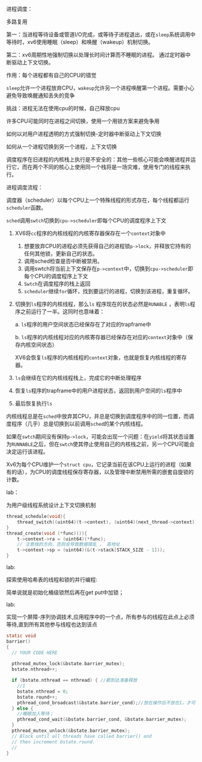 进程调度：

多路复用

第一：当进程等待设备或管道I/O完成，或等待子进程退出，或在`sleep`系统调用中等待时，xv6使用睡眠（sleep）和唤醒（wakeup）机制切换。

第二：xv6周期性地强制切换以处理长时间计算而不睡眠的进程。 通过定时器中断驱动上下文切换。

作用：每个进程都有自己的CPU的错觉

`sleep`允许一个进程放弃CPU，`wakeup`允许另一个进程唤醒第一个进程。需要小心避免导致唤醒通知丢失的竞争

挑战：进程无法在使用cpu的时候，自己释放cpu

许多CPU可能同时在进程之间切换，使用一个用锁方案来避免争用

如何以对用户进程透明的方式强制切换-定时器中断驱动上下文切换

如何从一个进程切换到另一个进程，上下文切换



调度程序在旧进程的内核栈上执行是不安全的：其他一些核心可能会唤醒进程并运行它，而在两个不同的核心上使用同一个栈将是一场灾难，使用专门的线程来执行。

进程调度流程：

调度器（scheduler）以每个CPU上一个特殊线程的形式存在，每个线程都运行`scheduler`函数。

`sched`调用`swtch`切换到`cpu->scheduler`即每个CPU的调度程序上下文

1. XV6将`cc`程序的内核线程的内核寄存器保存在一个`context`对象中

   1. 想要放弃CPU的进程必须先获得自己的进程锁`p->lock`，并释放它持有的任何其他锁，更新自己的状态。
   2. 调用sched检查是否中断被禁用。
   3. 调用swtch将当前上下文保存在`p->context`中，切换到`cpu->scheduler`即每个CPU的调度程序上下文
   4. `Swtch`在调度程序的栈上返回
   5. `scheduler`继续`for`循环，找到要运行的进程，切换到该进程，重复循环。

2. 切换到`ls`程序的内核线程，那么`ls` 程序现在的状态必然是`RUNABLE` ，表明`ls`程序之前运行了一半。这同时也意味着：

   a. `ls`程序的用户空间状态已经保存在了对应的trapframe中

   b. `ls`程序的内核线程对应的内核寄存器已经保存在对应的`context`对象中（保存内核空间状态）

   XV6会恢复`ls`程序的内核线程的`context`对象，也就是恢复内核线程的寄存器。

3. `ls`会继续在它的内核线程栈上，完成它的中断处理程序

4. 恢复`ls`程序的trapframe中的用户进程状态，返回到用户空间的`ls`程序中

5. 最后恢复执行`ls`

内核线程总是在`sched`中放弃其CPU，并总是切换到调度程序中的同一位置，而调度程序（几乎）总是切换到以前调用`sched`的某个内核线程。

如果在`swtch`期间没有保持`p->lock`，可能会出现一个问题：在`yield`将其状态设置为`RUNNABLE`之后，但在`swtch`使其停止使用自己的内核栈之前，另一个CPU可能会决定运行该进程。

Xv6为每个CPU维护一个`struct cpu`，它记录当前在该CPU上运行的进程（如果有的话），为CPU的调度线程保存寄存器，以及管理中断禁用所需的嵌套自旋锁的计数。

lab：

为用户级线程系统设计上下文切换机制

```c
thread_schedule(void){
	thread_switch((uint64)(t->context), (uint64)(next_thread->context));
}
thread_create(void (*func)()){
    t->context->ra = (uint64)(*func);
  	// 注意栈的方向，否则会导致数据错乱 ， 高地址
  	t->context->sp = (uint64)(&(t->stack[STACK_SIZE - 1]));
}
```



lab:

探索使用哈希表的线程和锁的并行编程:

简单说就是初始化桶级锁然后再在get put中加锁；



lab:

实现一个屏障-序列协调技术,应用程序中的一个点，所有参与的线程在此点上必须等待,直到所有其他参与线程也达到该点



```c
static void 
barrier()
{
  // YOUR CODE HERE
  
  pthread_mutex_lock(&bstate.barrier_mutex);
  bstate.nthread++;

  if (bstate.nthread == nthread) { //都到达准备释放
    //1
    bstate.nthread = 0;
    bstate.round++;
    pthread_cond_broadcast(&bstate.barrier_cond);//放在操作后不放在1，才可以让下一轮次继续执行。
  } else {
    //睡眠加入等待；
    pthread_cond_wait(&bstate.barrier_cond, &bstate.barrier_mutex);
  }
  pthread_mutex_unlock(&bstate.barrier_mutex);
  // Block until all threads have called barrier() and
  // then increment bstate.round.
  //
}
```

